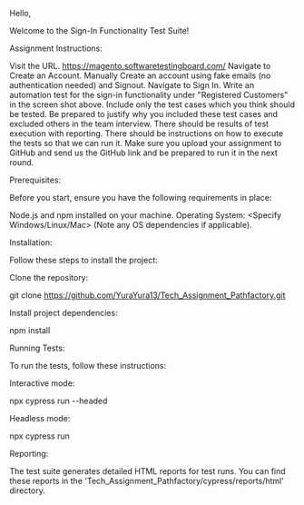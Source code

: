 
Hello,

Welcome to the Sign-In Functionality Test Suite!

Assignment Instructions:

Visit the URL. https://magento.softwaretestingboard.com/
Navigate to Create an Account.
Manually Create an account using fake emails (no authentication needed) and Signout.
Navigate to Sign In.
Write an automation test for the sign-in functionality under "Registered Customers" in the screen shot above. Include only the test cases which you think should be tested. Be prepared to justify why you included these test cases and excluded others in the team interview.
There should be results of test execution with reporting.
There should be instructions on how to execute the tests so that we can run it.
Make sure you upload your assignment to GitHub and send us the GitHub link and be prepared to run it in the next round.

Prerequisites:

Before you start, ensure you have the following requirements in place:

Node.js and npm installed on your machine.
Operating System: <Specify Windows/Linux/Mac> (Note any OS dependencies if applicable).

Installation:

Follow these steps to install the project:

Clone the repository: 

git clone https://github.com/YuraYura13/Tech_Assignment_Pathfactory.git

Install project dependencies:

npm install

Running Tests:

To run the tests, follow these instructions:

Interactive mode:

npx cypress run --headed

Headless mode:

npx cypress run

Reporting:

The test suite generates detailed HTML reports for test runs. You can find these reports in the 'Tech_Assignment_Pathfactory/cypress/reports/html' directory.